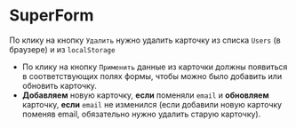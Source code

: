 # SuperForm

По клику на кнопку `Удалить` нужно удалить карточку из списка `Users` (в браузере) и из `localStorage`

- По клику на кнопку `Применить` данные из карточки должны появиться в соответствующих полях формы, чтобы можно было добавить или обновить карточку.
- **Добавляем** новую карточку, **если** поменяли `email` и **обновляем** карточку, **если** `email` не изменился (если добавили новую карточку поменяв email, обязательно нужно удалить старую карточку).
